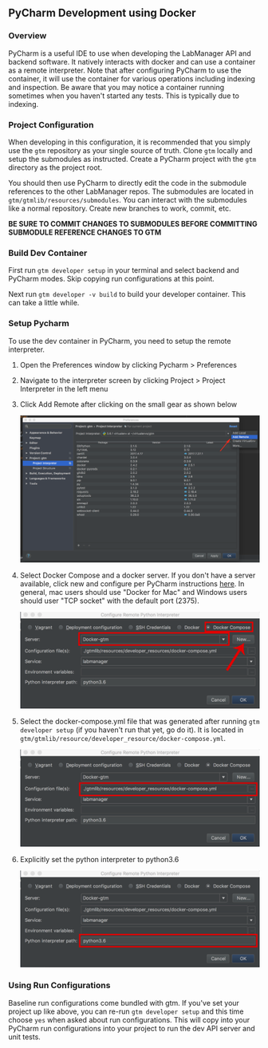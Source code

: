 ## PyCharm Development using Docker

### Overview

PyCharm is a useful IDE to use when developing the LabManager API and backend software. It natively interacts with docker
and can use a container as a remote interpreter. Note that after configuring PyCharm to use the container, it will use
the container for various operations including indexing and inspection. Be aware that you may notice a container running
sometimes when you haven't started any tests. This is typically due to indexing.

### Project Configuration

When developing in this configuration, it is recommended that you simply use the `gtm` repository as your single source
of truth. Clone `gtm` locally and setup the submodules as instructed. Create a PyCharm project with the `gtm` directory as
the project root.

You should then use PyCharm to directly edit the code in the submodule references to the other LabManager repos. The
submodules are located in `gtm/gtmlib/resources/submodules`. You can interact with the submodules like a normal
repository. Create new branches to work, commit, etc.

**BE SURE TO COMMIT CHANGES TO SUBMODULES BEFORE COMMITTING SUBMODULE REFERENCE CHANGES TO GTM**



### Build Dev Container

First run `gtm developer setup` in your terminal and select backend and PyCharm modes. Skip copying run configurations
at this point.

Next run `gtm developer -v build` to build your developer container. This can take a little while.


### Setup Pycharm

To use the dev container in PyCharm, you need to setup the remote interpreter. 

1. Open the Preferences window by clicking Pycharm > Preferences
2. Navigate to the interpreter screen by clicking Project > Project Interpreter in the left menu
3. Click Add Remote after clicking on the small gear as shown below

    ![pycharm menu](img/remote_intepreter1.png)
    
4. Select Docker Compose and a docker server. If you don't have a server available, click new and configure per PyCharm
instructions [here](https://www.jetbrains.com/help/pycharm/configuring-remote-interpreters-via-docker-compose.html).
In general, mac users should use "Docker for Mac" and Windows users should user "TCP socket" with the default port (2375).
    
    ![pycharm menu](img/remote_intepreter2a.png)

5. Select the docker-compose.yml file that was generated after running `gtm developer setup` (if you haven't run that
yet, go do it). It is located in `gtm/gtmlib/resource/developer_resource/docker-compose.yml`.
    
    ![pycharm menu](img/remote_intepreter2b.png)

6. Explicitly set the python interpreter to python3.6
    
    ![pycharm menu](img/remote_intepreter2c.png)
    
### Using Run Configurations

Baseline run configurations come bundled with gtm. If you've set your project up like above, you can re-run `gtm developer setup`
and this time choose `yes` when asked about run configurations. This will copy into your PyCharm run configurations into your project
to run the dev API server and unit tests.